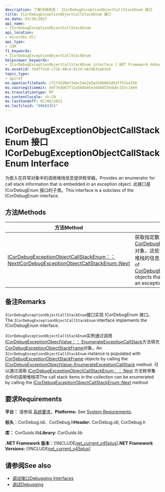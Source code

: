 ```yaml
---
description: 了解详细信息： ICorDebugExceptionObjectCallStackEnum 接口
title: ICorDebugExceptionObjectCallStackEnum 接口
ms.date: 03/30/2017
api_name:
- ICorDebugExceptionObjectCallStackEnum
api_location:
- mscordbi.dll
api_type:
- COM
f1_keywords:
- ICorDebugExceptionObjectCallStackEnum
helpviewer_keywords:
- ICorDebugExceptionObjectCallStackEnum interface [.NET Framework debugging]
ms.assetid: 39dffa18-c71b-48c4-b11d-e814631ab1e9
topic_type:
- apiref
ms.openlocfilehash: c72f4299bf3ebc5de2d2ed196801d93ff5fe4356
ms.sourcegitcommit: ddf7edb67715a5b9a45e3dd44536dabc153c1de0
ms.translationtype: MT
ms.contentlocale: zh-CN
ms.lasthandoff: 02/06/2021
ms.locfileid: "99693351"
---
```

# <a name="icordebugexceptionobjectcallstackenum-interface"></a><span data-ttu-id="b5934-103">ICorDebugExceptionObjectCallStackEnum 接口</span><span class="sxs-lookup"><span data-stu-id="b5934-103">ICorDebugExceptionObjectCallStackEnum Interface</span></span>

<span data-ttu-id="b5934-104">为嵌入在异常对象中的调用堆栈信息提供枚举器。</span><span class="sxs-lookup"><span data-stu-id="b5934-104">Provides an enumerator for call stack information that is embedded in an exception object.</span></span> <span data-ttu-id="b5934-105">此接口是 ICorDebugEnum 接口的子类。</span><span class="sxs-lookup"><span data-stu-id="b5934-105">This interface is a subclass of the ICorDebugEnum interface.</span></span>  
  
## <a name="methods"></a><span data-ttu-id="b5934-106">方法</span><span class="sxs-lookup"><span data-stu-id="b5934-106">Methods</span></span>  
  
|<span data-ttu-id="b5934-107">方法</span><span class="sxs-lookup"><span data-stu-id="b5934-107">Method</span></span>|<span data-ttu-id="b5934-108">说明</span><span class="sxs-lookup"><span data-stu-id="b5934-108">Description</span></span>|  
|------------|-----------------|  
|[<span data-ttu-id="b5934-109">ICorDebugExceptionObjectCallStackEnum：： Next</span><span class="sxs-lookup"><span data-stu-id="b5934-109">ICorDebugExceptionObjectCallStackEnum::Next</span></span>](icordebugexceptionobjectcallstackenum-next-method.md)|<span data-ttu-id="b5934-110">获取指定数量的 [CorDebugExceptionObjectStackFrame](cordebugexceptionobjectstackframe-structure.md) 对象，这些对象包含有关异常对象的调用堆栈的信息。</span><span class="sxs-lookup"><span data-stu-id="b5934-110">Gets a specified number of [CorDebugExceptionObjectStackFrame](cordebugexceptionobjectstackframe-structure.md) objects that contain information about an exception object's call stack.</span></span>|  
  
## <a name="remarks"></a><span data-ttu-id="b5934-111">备注</span><span class="sxs-lookup"><span data-stu-id="b5934-111">Remarks</span></span>  

 <span data-ttu-id="b5934-112">`ICorDebugExceptionObjectCallStackEnum`接口实现 ICorDebugEnum 接口。</span><span class="sxs-lookup"><span data-stu-id="b5934-112">The `ICorDebugExceptionObjectCallStackEnum` interface implements the ICorDebugEnum interface.</span></span>  
  
 <span data-ttu-id="b5934-113">`ICorDebugExceptionObjectCallStackEnum`实例通过调用[ICorDebugExceptionObjectValue：： EnumerateExceptionCallStack](icordebugexceptionobjectvalue-enumerateexceptioncallstack-method.md)方法填充[CorDebugExceptionObjectStackFrame](cordebugexceptionobjectstackframe-structure.md)对象。</span><span class="sxs-lookup"><span data-stu-id="b5934-113">An `ICorDebugExceptionObjectCallStackEnum` instance is populated with [CorDebugExceptionObjectStackFrame](cordebugexceptionobjectstackframe-structure.md) objects by calling the [ICorDebugExceptionObjectValue::EnumerateExceptionCallStack](icordebugexceptionobjectvalue-enumerateexceptioncallstack-method.md) method.</span></span> <span data-ttu-id="b5934-114">可以通过调用 [ICorDebugExceptionObjectCallStackEnum：： Next](icordebugexceptionobjectcallstackenum-next-method.md) 方法枚举集合中的调用堆栈项</span><span class="sxs-lookup"><span data-stu-id="b5934-114">The call stack items in the collection can be enumerated by calling the [ICorDebugExceptionObjectCallStackEnum::Next](icordebugexceptionobjectcallstackenum-next-method.md) method</span></span>  
  
## <a name="requirements"></a><span data-ttu-id="b5934-115">要求</span><span class="sxs-lookup"><span data-stu-id="b5934-115">Requirements</span></span>  

 <span data-ttu-id="b5934-116">**平台：** 请参阅 [系统要求](../../get-started/system-requirements.md)。</span><span class="sxs-lookup"><span data-stu-id="b5934-116">**Platforms:** See [System Requirements](../../get-started/system-requirements.md).</span></span>  
  
 <span data-ttu-id="b5934-117">**标头**：CorDebug.idl、CorDebug.h</span><span class="sxs-lookup"><span data-stu-id="b5934-117">**Header:** CorDebug.idl, CorDebug.h</span></span>  
  
 <span data-ttu-id="b5934-118">**库：** CorGuids.lib</span><span class="sxs-lookup"><span data-stu-id="b5934-118">**Library:** CorGuids.lib</span></span>  
  
 <span data-ttu-id="b5934-119">**.NET Framework 版本：**[!INCLUDE[net_current_v45plus](../../../../includes/net-current-v45plus-md.md)]</span><span class="sxs-lookup"><span data-stu-id="b5934-119">**.NET Framework Versions:** [!INCLUDE[net_current_v45plus](../../../../includes/net-current-v45plus-md.md)]</span></span>  
  
## <a name="see-also"></a><span data-ttu-id="b5934-120">请参阅</span><span class="sxs-lookup"><span data-stu-id="b5934-120">See also</span></span>

- [<span data-ttu-id="b5934-121">调试接口</span><span class="sxs-lookup"><span data-stu-id="b5934-121">Debugging Interfaces</span></span>](debugging-interfaces.md)
- [<span data-ttu-id="b5934-122">调试</span><span class="sxs-lookup"><span data-stu-id="b5934-122">Debugging</span></span>](index.md)
